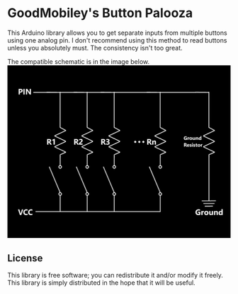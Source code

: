 # GoodMobiley's Button Palooza

This Arduino library allows you to get separate inputs from multiple buttons using one analog pin.
I don't recommend using this method to read buttons unless you absolutely must.  The consistency isn't too great.

The compatible schematic is in the image below.
![alt text](https://github.com/GoodMobiley/GMs_Button_Palooza/blob/main/GMs_Button_Palooza.png)

## License

This library is free software; you can redistribute it and/or
modify it freely. This library is simply distributed in the hope that 
it will be useful.
